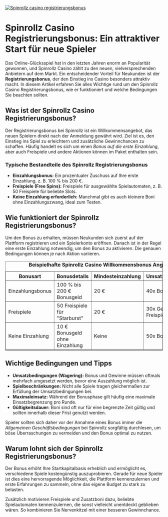 [![Spinrollz casino registrierungsbonus](https://123-caf.pages.dev/gitsignup.png)](https://vrmoo.ru/Bt82HjjY)

<h1>Spinrollz Casino Registrierungsbonus: Ein attraktiver Start für neue Spieler</h1>  <p>Das Online-Glücksspiel hat in den letzten Jahren enorm an Popularität gewonnen, und Spinrollz Casino zählt zu den neuen, vielversprechenden Anbietern auf dem Markt. Ein entscheidender Vorteil für Neukunden ist der <strong>Registrierungsbonus</strong>, der den Einstieg ins Casino besonders attraktiv macht. In diesem Artikel erfahren Sie alles Wichtige rund um den Spinrollz Casino Registrierungsbonus, wie er funktioniert und welche Bedingungen Sie beachten sollten.</p>  <h2>Was ist der Spinrollz Casino Registrierungsbonus?</h2>  <p>Der Registrierungsbonus bei Spinrollz ist ein Willkommensangebot, das neuen Spielern direkt nach der Anmeldung gewährt wird. Ziel ist es, den Einstieg ins Spiel zu erleichtern und zusätzliche Gewinnchancen zu schaffen. Häufig handelt es sich um einen <em>Bonus auf die erste Einzahlung</em>, aber auch Freispiele und andere Aktionen können im Paket enthalten sein.</p>  <h3>Typische Bestandteile des Spinrollz Registrierungsbonus</h3> <ul>   <li><strong>Einzahlungsbonus:</strong> Ein prozentualer Zuschuss auf Ihre erste Einzahlung, z. B. 100 % bis 200 €.</li>   <li><strong>Freispiele (Free Spins):</strong> Freispiele für ausgewählte Spielautomaten, z. B. 50 Freispiele für beliebte Slots.</li>   <li><strong>Keine Einzahlung erforderlich:</strong> Manchmal gibt es auch kleinere Boni ohne Einzahlungszwang, ideal zum Testen.</li> </ul>  <h2>Wie funktioniert der Spinrollz Registrierungsbonus?</h2>  <p>Um den Bonus zu erhalten, müssen Neukunden sich zuerst auf der Plattform registrieren und ein Spielerkonto eröffnen. Danach ist in der Regel eine erste Einzahlung notwendig, um den Bonus zu aktivieren. Die genauen Bedingungen können je nach Aktion variieren.</p>  <table border="1" cellpadding="8" cellspacing="0" style="border-collapse: collapse; width: 100%; max-width: 600px;">   <caption><strong>Beispielhafte Spinrollz Casino Willkommensbonus Angebote</strong></caption>   <thead>     <tr>       <th>Bonusart</th>       <th>Bonusdetails</th>       <th>Mindesteinzahlung</th>       <th>Umsatzbedingungen</th>     </tr>   </thead>   <tbody>     <tr>       <td>Einzahlungsbonus</td>       <td>100 % bis 200 € Bonusgeld</td>       <td>20 €</td>       <td>40x Bonusbetrag</td>     </tr>     <tr>       <td>Freispiele</td>       <td>50 Freispiele für "Starburst"</td>       <td>20 €</td>       <td>30x Gewinne aus Freispielen</td>     </tr>     <tr>       <td>Keine Einzahlung</td>       <td>10 € Bonusgeld ohne Einzahlung</td>       <td>Keine</td>       <td>50x Bonusbetrag</td>     </tr>   </tbody> </table>  <h2>Wichtige Bedingungen und Tipps</h2>  <ul>   <li><strong>Umsatzbedingungen (Wagering):</strong> Bonus und Gewinne müssen oftmals mehrfach umgesetzt werden, bevor eine Auszahlung möglich ist.</li>   <li><strong>Spielbeschränkungen:</strong> Nicht alle Spiele tragen gleichermaßen zur Erfüllung der Umsatzbedingungen bei.</li>   <li><strong>Maximaleinsatz:</strong> Während der Bonusphase gilt häufig eine maximale Einsatzbegrenzung pro Runde.</li>   <li><strong>Gültigkeitsdauer:</strong> Boni sind oft nur für eine begrenzte Zeit gültig und sollten innerhalb dieser Frist genutzt werden.</li> </ul>  <p>Spieler sollten sich daher vor der Annahme eines Bonus immer die <em>Allgemeinen Geschäftsbedingungen</em> bei Spinrollz sorgfältig durchlesen, um böse Überraschungen zu vermeiden und den Bonus optimal zu nutzen.</p>  <h2>Warum lohnt sich der Spinrollz Registrierungsbonus?</h2>  <p>Der Bonus erhöht Ihre Startkapitalbasis erheblich und ermöglicht es, verschiedene Spiele kostengünstig auszuprobieren. Gerade für neue Spieler ist dies eine hervorragende Möglichkeit, die Plattform kennenzulernen und erste Erfahrungen zu sammeln, ohne das eigene Budget zu stark zu belasten.</p>  <p>Zusätzlich motivieren Freispiele und Zusatzboni dazu, beliebte Spielautomaten kennenzulernen, die sonst vielleicht unentdeckt geblieben wären. So kombinieren Sie Nervenkitzel mit einer besseren Gewinnchance.</p>